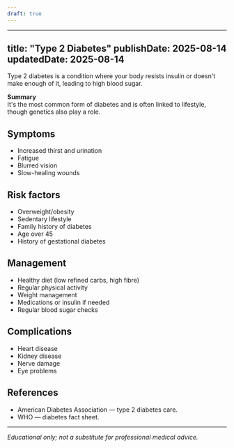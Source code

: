 ```yaml
---
draft: true
---
```


---
title: "Type 2 Diabetes"
publishDate: 2025-08-14
updatedDate: 2025-08-14
---

Type 2 diabetes is a condition where your body resists insulin or doesn't make enough of it, leading to high blood sugar.

**Summary**  
It's the most common form of diabetes and is often linked to lifestyle, though genetics also play a role.

## Symptoms

- Increased thirst and urination  
- Fatigue  
- Blurred vision  
- Slow-healing wounds

## Risk factors

- Overweight/obesity  
- Sedentary lifestyle  
- Family history of diabetes  
- Age over 45  
- History of gestational diabetes

## Management

- Healthy diet (low refined carbs, high fibre)  
- Regular physical activity  
- Weight management  
- Medications or insulin if needed  
- Regular blood sugar checks

## Complications

- Heart disease  
- Kidney disease  
- Nerve damage  
- Eye problems

## References

- American Diabetes Association — type 2 diabetes care.  
- WHO — diabetes fact sheet.

---

*Educational only; not a substitute for professional medical advice.*
